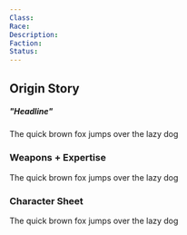 ```yaml
---
Class: 
Race: 
Description: 
Faction: 
Status:
---
```

## Origin Story
##### "Headline"
The quick brown fox jumps over the lazy dog

### Weapons + Expertise
The quick brown fox jumps over the lazy dog

### Character Sheet
The quick brown fox jumps over the lazy dog
